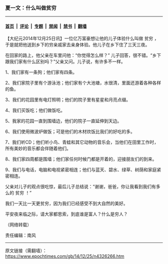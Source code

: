 ### 夏一文：什么叫做贫穷

---

#### [首页](../../../..?n4326266) &nbsp;|&nbsp; [评论](../../../../../epoch-comment?n4326266) &nbsp;|&nbsp; [专题](../../../../../epoch-special?n4326266) &nbsp;|&nbsp; [禁闻](../../../../../epoch-news?n4326266) &nbsp;|&nbsp; [禁书](../../../../../books?n4326266) &nbsp;|&nbsp; [翻墙](https://github.com/gfw-breaker/nogfw/blob/master/README.md?n4326266)


<div class="post_content" id="artbody" itemprop="articleBody">
 <!-- article content begin -->
 <p>
  【大纪元2014年12月25日讯】一位亿万富豪想让他的儿子体验什么叫做
  <ok href="https://www.epochtimes.com/gb/tag/%E8%B4%AB%E7%A9%B7.html">
   贫穷
  </ok>
  ，于是就把他送到乡下的穷亲戚家去亲身体验。他儿子在乡下住了三天三夜。
 </p>
 <p>
  在回家的路上，他父亲在车里问他：“你觉得怎么样？” 儿子回答，很不错。“乡下跟我们家有什么区别吗？”父亲又问。儿子说，有许多不一样。
 </p>
 <p>
  1、我们家有一条狗；他们家有四条。
 </p>
 <p>
  2、我们家院子里有个游泳池；他们家有个大池塘，水很清，里面还游着各种各样的鱼。
 </p>
 <p>
  3、我们的花园里有电灯照明；他们的院子里有星星和月亮点缀。
 </p>
 <p>
  4、我们买饭吃；他们做饭吃。
 </p>
 <p>
  5、我家的花园一直到围墙边，他们的院子一直延伸到天边。
 </p>
 <p>
  6、我们使用微波炉做饭；可是他们的木材炊饭比我们的好吃的多。
 </p>
 <p>
  7、我们听CD；他们听小鸟、青蛙和其它动物的音乐会，当他们在田里工作时，所有美妙的音乐都会伴随着他们。
 </p>
 <p>
  8、我们家四周都是围墙；他们家任何时候门都是开着的，迎接朋友们的到来。
 </p>
 <p>
  9、我们与电话，电脑和电视紧密相连；他们与蓝天、碧水、绿草、树荫和家庭紧密相连。
 </p>
 <p>
  父亲对儿子的观点很吃惊，最后儿子总结说：“谢谢，爸爸，你让我看到我们有多么的
  <ok href="https://www.epochtimes.com/gb/tag/%E8%B4%AB%E7%A9%B7.html">
   贫穷
  </ok>
  ！”
 </p>
 <p>
  我们一天比一天更贫穷，因为我们已经感受不到大自然的美好。
 </p>
 <p>
  平安夜来临之际，请大家都思索，到底谁是富人？什么是穷人？
 </p>
 <p>
  （网络转载）
 </p>
 <p>
  责任编辑：南风
 </p>
 <!-- article content end -->
 <div id="below_article_ad">
 </div>
</div>


---

原文链接（需翻墙）：https://www.epochtimes.com/gb/14/12/25/n4326266.htm